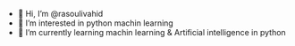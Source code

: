 - 👋 Hi, I’m @rasoulivahid
- 👀 I’m interested in python machin learning
- 🌱 I’m currently learning machin learning & Artificial intelligence in python

<!---
rasoulivahid/rasoulivahid is a ✨ special ✨ repository because its `README.md` (this file) appears on your GitHub profile.
You can click the Preview link to take a look at your changes.
--->
